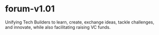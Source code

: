 # forum-v1.01
Unifying Tech Builders to learn, create, exchange ideas, tackle challenges, and innovate, while also facilitating  raising VC funds.
